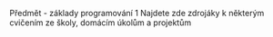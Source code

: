 Předmět - základy programování 1
Najdete zde zdrojáky k některým cvičením ze školy, domácím úkolům a projektům
